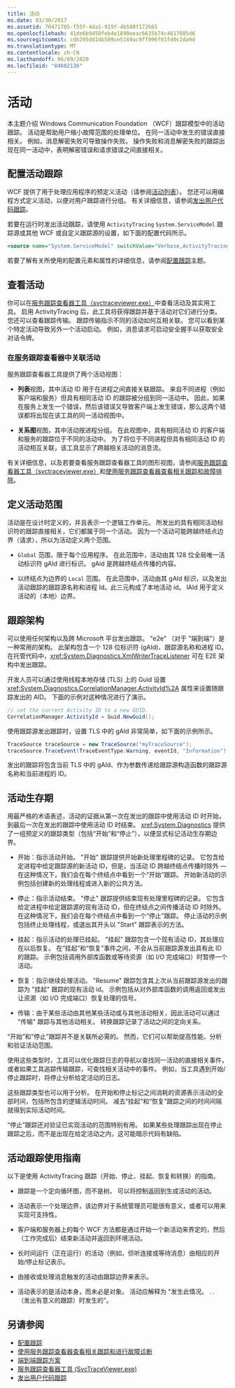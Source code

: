```yaml
---
title: 活动
ms.date: 03/30/2017
ms.assetid: 70471705-f55f-4da1-919f-4b580f172665
ms.openlocfilehash: 41de6b9458feb4e1898eeac6635b74c4617885d6
ms.sourcegitcommit: cdb295dd1db589ce5169ac9ff096f01fd0c2da9d
ms.translationtype: MT
ms.contentlocale: zh-CN
ms.lasthandoff: 06/09/2020
ms.locfileid: "84602136"
---
```

# <a name="activity"></a>活动
本主题介绍 Windows Communication Foundation （WCF）跟踪模型中的活动跟踪。 活动是帮助用户缩小故障范围的处理单位。 在同一活动中发生的错误直接相关。 例如，消息解密失败可导致操作失败。 操作失败和消息解密失败的跟踪出现在同一活动中，表明解密错误和请求错误之间直接相关。  
  
## <a name="configuring-activity-tracing"></a>配置活动跟踪  
 WCF 提供了用于处理应用程序的预定义活动（请参阅[活动列表](activity-list.md)）。 您还可以用编程方式定义活动，以便对用户跟踪进行分组。 有关详细信息，请参阅[发出用户代码跟踪](emitting-user-code-traces.md)。  
  
 若要在运行时发出活动跟踪，请使用 `ActivityTracing` `System.ServiceModel` 跟踪源或其他 WCF 或自定义跟踪源的设置，如下面的配置代码所示。  
  
```xml  
<source name="System.ServiceModel" switchValue="Verbose,ActivityTracing">  
```  
  
 若要了解有关所使用的配置元素和属性的详细信息，请参阅[配置跟踪](configuring-tracing.md)主题。  
  
## <a name="viewing-activities"></a>查看活动  
 你可以在[服务跟踪查看器工具（svctraceviewer.exe）](../../service-trace-viewer-tool-svctraceviewer-exe.md)中查看活动及其实用工具。 启用 ActivityTracing 后，此工具将获得跟踪并基于活动对它们进行分类。 您还可以查看跟踪传输。 跟踪传输指示不同的活动如何互相关联。 您可以看到某个特定活动导致另外一个活动启动。 例如，消息请求可启动安全握手以获取安全对话令牌。  
  
### <a name="correlating-activities-in-service-trace-viewer"></a>在服务跟踪查看器中关联活动  
 服务跟踪查看器工具提供了两个活动视图：  
  
- **列表**视图，其中活动 ID 用于在进程之间直接关联跟踪。 来自不同进程（例如客户端和服务）但具有相同活动 ID 的跟踪被分组到同一活动中。 因此，如果在服务上发生一个错误，然后该错误又导致客户端上发生错误，那么这两个错误都将出现在该工具的同一活动视图中。  
  
- **关系图**视图，其中活动按进程分组。 在此视图中，具有相同活动 ID 的客户端和服务的跟踪位于不同的活动中。 为了将位于不同进程但具有相同活动 ID 的活动相互关联，该工具显示了跨越相关活动的消息流。  
  
 有关详细信息，以及若要查看服务跟踪查看器工具的图形视图，请参阅[服务跟踪查看器工具（svctraceviewer.exe）](../../service-trace-viewer-tool-svctraceviewer-exe.md)和[使用服务跟踪查看器查看相关跟踪和故障排除](using-service-trace-viewer-for-viewing-correlated-traces-and-troubleshooting.md)。  
  
## <a name="defining-the-scope-of-an-activity"></a>定义活动范围  
 活动是在设计时定义的，并且表示一个逻辑工作单元。 所发出的具有相同活动标识符的跟踪直接相关，它们都属于同一个活动。 因为一个活动可能跨越终结点边界（请求），所以为活动定义两个范围。  
  
- `Global` 范围，限于每个应用程序。 在此范围中，活动由其 128 位全局唯一活动标识符 gAId 进行标识。 gAid 是跨越终结点传播的内容。  
  
- 以终结点为边界的 `Local` 范围。 在此范围中，活动由其 gAId 标识，以及发出活动跟踪的跟踪源名称和进程 Id。此三元构成了本地活动 id。 lAId 用于定义活动的（本地）边界。  
  
## <a name="trace-schema"></a>跟踪架构  
 可以使用任何架构以及跨 Microsoft 平台发出跟踪。 "e2e" （对于 "端到端"）是一种常用的架构。 此架构包含一个 128 位标识符 (gAId)、跟踪源名称和进程 ID。 在托管代码中，<xref:System.Diagnostics.XmlWriterTraceListener> 可在 E2E 架构中发出跟踪。  
  
 开发人员可以通过使用线程本地存储 (TLS) 上的 Guid 设置 <xref:System.Diagnostics.CorrelationManager.ActivityId%2A> 属性来设置随跟踪发出的 AID。 下面的示例对这种情况进行了演示。  
  
```csharp
// set the current Activity ID to a new GUID.  
CorrelationManager.ActivityId = Guid.NewGuid();  
```
  
 使用跟踪源发出跟踪时，设置 TLS 中的 gAId 非常简单，如下面的示例所示。  
  
```csharp
TraceSource traceSource = new TraceSource("myTraceSource");  
traceSource.TraceEvent(TraceEventType.Warning, eventId, "Information");  
```  
  
 发出的跟踪将包含当前 TLS 中的 gAId、作为参数传递给跟踪源构造函数的跟踪源名称和当前进程的 ID。  
  
## <a name="activity-lifetime"></a>活动生存期  
 用最严格的术语表述，活动的证据从第一次在发出的跟踪中使用活动 ID 时开始，到最后一次在发出的跟踪中使用活动 ID 时结束。 <xref:System.Diagnostics> 提供了一组预定义的跟踪类型（包括“开始”和“停止”），以便显式标记活动生存期边界。  
  
- 开始：指示活动开始。 "开始" 跟踪提供开始新处理里程碑的记录。 它包含给定进程中给定跟踪源的新活动 ID，但是，当活动 ID 跨越终结点传播时除外 — 在这种情况下，我们会在每个终结点中看到一个“开始”跟踪。 开始新活动的示例包括创建新的处理线程或进入新的公共方法。  
  
- 停止：指示活动结束。 "停止" 跟踪提供结束现有处理里程碑的记录。 它包含给定进程中给定跟踪源的现有活动 ID，但在终结点之间传播活动 ID 时除外。在这种情况下，我们会在每个终结点中看到一个“停止”跟踪。  停止活动的示例包括终止处理线程，或退出其开头以 "Start" 跟踪表示的方法。  
  
- 挂起：指示活动的处理已挂起。 "挂起" 跟踪包含一个现有活动 ID，其处理应在以后恢复。 在“挂起”和“恢复”事件之间，不会从当前跟踪源发出具有此 ID 的跟踪。 示例包括调用外部库函数或等待资源（如 I/O 完成端口）时暂停一个活动。  
  
- 恢复：指示继续处理活动。 "Resume" 跟踪包含其上次从当前跟踪源发出的跟踪为 "挂起" 跟踪的现有活动 id。 示例包括从对外部库函数的调用返回或发出让资源（如 I/O 完成端口）恢复处理的信号。  
  
- 传输：由于某些活动由其他某些活动或与其他活动相关，因此活动可以通过 "传输" 跟踪与其他活动相关。 转换跟踪记录了活动之间的定向关系。  
  
 “开始”和“停止”跟踪并不是关联所必需的。 然而，它们可以帮助提高性能、分析和验证活动范围。  
  
 使用这些类型时，工具可以优化跟踪日志的导航以查找同一活动的直接相关事件，或者如果工具追踪传输跟踪，可查找相关活动中的事件。 例如，当工具遇到开始/停止跟踪时，将停止分析给定活动的日志。  
  
 这些跟踪类型也可以用于分析。 在开始和停止标记之间消耗的资源表示活动的全部时间，包括所包含的逻辑活动时间。 减去“挂起”和“恢复”跟踪之间的时间间隔就得到实际活动时间。  
  
 “停止”跟踪还对验证已实现活动的范围特别有用。 如果某些处理跟踪出现在停止跟踪之后，而不是出现在给定活动之内，这可能暗示代码有缺陷。  
  
## <a name="guidelines-for-using-activity-tracing"></a>活动跟踪使用指南  
 以下是使用 ActivityTracing 跟踪（开始、停止、挂起、恢复和转换）的指南。  
  
- 跟踪是一个定向循环图，而不是树。 可以将控制返回到生成活动的活动。  
  
- 活动表示一个处理边界，该边界对于系统管理员可能很有意义，或者可以用来实现可支持性。  
  
- 客户端和服务器上的每个 WCF 方法都是通过开始一个新活动来界定的，然后（工作完成后）结束新活动并返回到环境活动。  
  
- 长时间运行（正在运行）的活动（例如，侦听连接或等待消息）由相应的开始/停止标记表示。  
  
- 由接收或处理消息触发的活动由跟踪边界来表示。  
  
- 活动表示的是活动本身，而未必是对象。 活动应解释为 "发生此情况。 . . （发出有意义的跟踪）时发生的”。  
  
## <a name="see-also"></a>另请参阅

- [配置跟踪](configuring-tracing.md)
- [使用服务跟踪查看器查看相关跟踪和进行故障诊断](using-service-trace-viewer-for-viewing-correlated-traces-and-troubleshooting.md)
- [端到端跟踪方案](end-to-end-tracing-scenarios.md)
- [服务跟踪查看器工具 (SvcTraceViewer.exe)](../../service-trace-viewer-tool-svctraceviewer-exe.md)
- [发出用户代码跟踪](emitting-user-code-traces.md)
